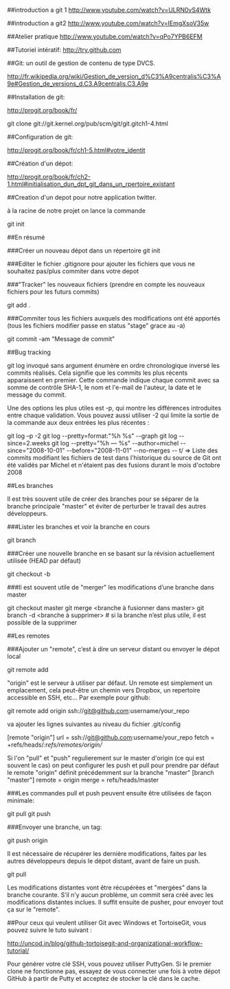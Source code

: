 ##introduction a git 1
http://www.youtube.com/watch?v=ULRN0vS4Wtk

##introduction a git2
http://www.youtube.com/watch?v=IEmgXsoV35w

##Atelier pratique
http://www.youtube.com/watch?v=qPo7YPB6EFM

##Tutoriel intératif:
http://try.github.com

##Git: un outil de gestion de contenu de type DVCS.

http://fr.wikipedia.org/wiki/Gestion_de_version_d%C3%A9centralis%C3%A9e#Gestion_de_versions_d.C3.A9centralis.C3.A9e

##Installation de git:

http://progit.org/book/fr/  

git clone git://git.kernel.org/pub/scm/git/git.gitch1-4.html

##Configuration de git:

http://progit.org/book/fr/ch1-5.html#votre_identit

##Création d'un dépot:

http://progit.org/book/fr/ch2-1.html#initialisation_dun_dpt_git_dans_un_rpertoire_existant

##Creation d'un depot pour notre application twitter.

à la racine de notre projet on lance la commande 

git init

##En résumé

###Créer un nouveau dépot dans un répertoire
git init

###Editer le fichier .gitignore pour ajouter les fichiers que vous ne souhaitez pas/plus commiter dans votre depot

###"Tracker" les nouveaux fichiers (prendre en compte les nouveaux fichiers pour les futurs commits)
	
git add .

###Commiter tous les fichiers auxquels des modifications ont été apportés (tous les fichiers modifier passe en status "stage" grace au -a)
	
git commit -am "Message de commit"



##Bug tracking


git log invoqué sans argument énumère en ordre chronologique inversé les commits réalisés. Cela signifie que les commits les plus récents apparaissent en premier. Cette commande indique chaque commit avec sa somme de contrôle SHA-1, le nom et l'e-mail de l'auteur, la date et le message du commit.


Une des options les plus utiles est -p, qui montre les différences introduites entre chaque validation. Vous pouvez aussi utiliser -2 qui limite la sortie de la commande aux deux entrées les plus récentes :

git log –p -2
git log --pretty=format:"%h %s" --graph
git log --since=2.weeks
git log --pretty="%h — %s" --author=michel --since="2008-10-01" --before="2008-11-01" --no-merges -- t/
=> Liste des commits modifiant les fichiers de test dans l'historique du source de Git ont été validés par Michel et n'étaient pas des fusions durant le mois d'octobre 2008





##Les branches

Il est très souvent utile de créer des branches pour se séparer de la branche principale "master" et éviter de perturber le travail des autres développeurs.


###Lister les branches et voir la branche en cours
	
git branch

###Créer une nouvelle branche en se basant sur la révision actuellement utilisée (HEAD par défaut)
	
git checkout -b <nom de la nouvelle branche>

###Il est souvent utile de "merger" les modifications d’une branche dans master
	
git checkout master
git merge <branche à fusionner dans master>	
git branch -d <branche à supprimer> # si la branche n’est plus utile, il est possible de la supprimer





##Les remotes

###Ajouter un "remote", c’est à dire un serveur distant ou envoyer le dépot local
	
git remote add <nom du remote> <url du remote> 

"origin" est le serveur à utiliser par défaut. Un remote est simplement un emplacement, cela peut-être un chemin vers Dropbox, un repertoire accessible en SSH, etc...
Par exemple pour github:
	
git remote add origin ssh://git@github.com:username/your_repo

va ajouter les lignes suivantes au niveau du fichier .git/config

[remote "origin"]
  url = ssh://git@github.com:username/your_repo
  fetch = +refs/heads/*:refs/remotes/origin/*


Si l'on "pull" et "push" regulierement sur le master d'origin (ce qui est souvent le cas) on peut configurer les push et pull pour prendre par défaut le remote "origin" définit précédemment sur la branche "master"
[branch "master"]
  remote = origin
  merge = refs/heads/master



###Les commandes pull et push peuvent ensuite être utilisées de façon minimale:
	
git pull
git push



###Envoyer une branche, un tag:
	
git push origin <nom de la ressource>

Il est nécessaire de récupérer les dernière modifications, faites par les autres développeurs depuis le dépot distant, avant de faire un push. 
	
git pull

Les modifications distantes vont être récupérées et "mergées" dans la branche courante. 
S’il n’y aucun problème, un commit sera créé avec les modifications distantes inclues. 
Il suffit ensuite de pusher, pour envoyer tout ça sur le "remote".


##Pour ceux qui veulent utiliser Git avec Windows et TortoiseGit, vous pouvez suivre le tuto suivant :

http://uncod.in/blog/github-tortoisegit-and-organizational-workflow-tutorial/

Pour générer votre clé SSH, vous pouvez utiliser PuttyGen.
Si le premier clone ne fonctionne pas, essayez de vous connecter une fois à votre dépot GitHub à partir de Putty et acceptez de stocker la clé dans le cache.
